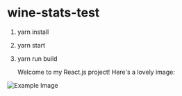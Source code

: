 # wine-stats-test

1. yarn install
2. yarn start
3. yarn run build

   Welcome to my React.js project! Here's a lovely image:

![Example Image](/images/wine_stats.png)
